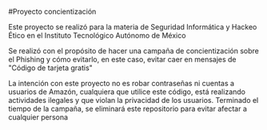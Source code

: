 #Proyecto concientización

Este proyecto se realizó para la materia de Seguridad Informática y Hackeo Ético en el Instituto Tecnológico Autónomo de México

Se realizó con el propósito de hacer una campaña de concientización sobre el Phishing y cómo evitarlo, en este caso, evitar caer en mensajes de "Código de tarjeta gratis"

La intención con este proyecto no es robar contraseñas ni cuentas a usuarios de Amazón, cualquiera que utilice este código, está realizando actividades ilegales y que violan la 
privacidad de los usuarios. Terminado el tiempo de la campaña, se eliminará este repositorio para evitar afectar a cualquier persona
